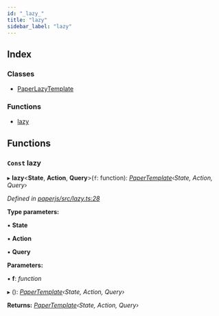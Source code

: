 ```yaml
---
id: "_lazy_"
title: "lazy"
sidebar_label: "lazy"
---
```


## Index

### Classes

* [PaperLazyTemplate](../classes/_lazy_.paperlazytemplate.md)

### Functions

* [lazy](_lazy_.md#const-lazy)

## Functions

### `Const` lazy

▸ **lazy**<**State**, **Action**, **Query**>(`f`: function): *[PaperTemplate](../interfaces/_template_.papertemplate.md)‹State, Action, Query›*

*Defined in [paperjs/src/lazy.ts:28](https://github.com/fponticelli/tempo/blob/master/paperjs/src/lazy.ts#L28)*

**Type parameters:**

▪ **State**

▪ **Action**

▪ **Query**

**Parameters:**

▪ **f**: *function*

▸ (): *[PaperTemplate](../interfaces/_template_.papertemplate.md)‹State, Action, Query›*

**Returns:** *[PaperTemplate](../interfaces/_template_.papertemplate.md)‹State, Action, Query›*

